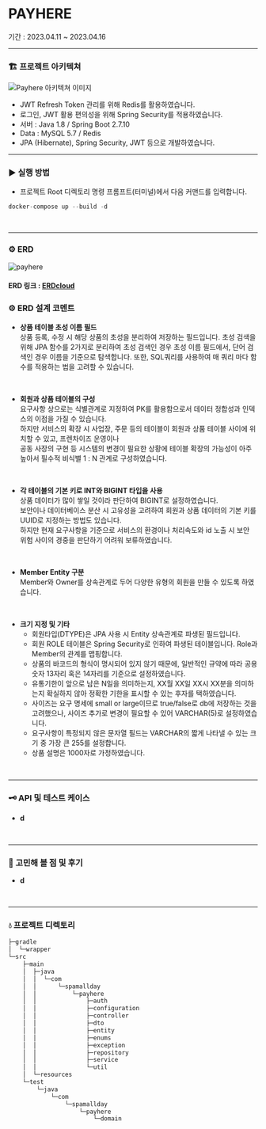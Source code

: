 # PAYHERE
기간 : 2023.04.11 ~ 2023.04.16
<hr>


### 🏗 프로젝트 아키텍쳐   
![Payhere 아키텍쳐 이미지](https://user-images.githubusercontent.com/81751267/232327900-44563bdc-937c-4083-b252-b75a37f77159.png)
- JWT Refresh Token 관리를 위해 Redis를 활용하였습니다.
- 로그인, JWT 활용 편의성을 위해 Spring Security를 적용하였습니다.
- 서버 : Java 1.8 / Spring Boot 2.7.10
- Data : MySQL 5.7 / Redis
- JPA (Hibernate), Spring Security, JWT 등으로 개발하였습니다.
<hr>

### ▶ 실행 방법
- 프로젝트 Root 디렉토리 명령 프롬프트(터미널)에서 다음 커맨드를 입력합니다. 
```java
docker-compose up --build -d
```

<br>
<hr>

### ⚙ ERD
![payhere](https://user-images.githubusercontent.com/81751267/232324349-95900ed1-af6e-4a36-8386-51c3ef6a04d9.png)
#### ERD 링크 : [ERDcloud](https://www.erdcloud.com/p/wjhHtxyw3y8Ae7dSk)

### ⚙ ERD 설계 코멘트

- **상품 테이블 초성 이름 필드**   
    상품 등록, 수정 시 해당 상품의 초성을 분리하여 저장하는 필드입니다.
    초성 검색을 위해 JPA 함수를 2가지로 분리하여 초성 검색인 경우 초성 이름 필드에서, 단어 검색인 경우 이름을 기준으로 탐색합니다.
    또한, SQL쿼리를 사용하여 매 쿼리 마다 함수를 적용하는 법을 고려할 수 있습니다.
<br>

- **회원과 상품 테이블의 구성**   
    요구사항 상으로는 식별관계로 지정하여 PK를 활용함으로서 데이터 정합성과 인덱스의 이점을 가질 수 있습니다.   
    하지만 서비스의 확장 시 사업장, 주문 등의 테이블이 회원과 상품 테이블 사이에 위치할 수 있고, 프렌차이즈 운영이나   
    공동 사장의 구현 등 시스템의 변경이 필요한 상황에 테이블 확장의 가능성이 아주 높아서 필수적 비식별 1 : N 관계로 구성하였습니다.
<br>

- **각 테이블의 기본 키로 INT와 BIGINT 타입을 사용**   
    상품 데이터가 많이 쌓일 것이라 판단하여 BIGINT로 설정하였습니다.   
    보안이나 데이터베이스 분산 시 고유성을 고려하여 회원과 상품 데이터의 기본 키를 UUID로 지정하는 방법도 있습니다.   
    하지만 현재 요구사항을 기준으로 서비스의 환경이나 처리속도와 id 노출 시 보안 위험 사이의 경중을 판단하기 어려워 보류하였습니다.   
<br>

- **Member Entity 구분**   
    Member와 Owner를 상속관계로 두어 다양한 유형의 회원을 만들 수 있도록 하였습니다.  
<br>

- **크기 지정 및 기타**   
    - 회원타입(DTYPE)은 JPA 사용 시 Entity 상속관계로 파생된 필드입니다.
    - 회원 ROLE 테이블은 Spring Security로 인하여 파생된 테이블입니다. Role과 Member의 관계를 맵핑합니다.
    - 상품의 바코드의 형식이 명시되어 있지 않기 때문에, 일반적인 규약에 따라 공용 숫자 13자리 혹은 14자리를 기준으로 설정하였습니다.
    - 유통기한이 앞으로 남은 N일을 의미하는지, XX월 XX일 XX시 XX분을 의미하는지 확실하지 않아 정확한 기한을 표시할 수 있는 후자를 택하였습니다.
    - 사이즈는 요구 명세에 small or large이므로 true/false로 db에 저장하는 것을 고려했으나, 사이즈 추가로 변경이 필요할 수 있어 VARCHAR(5)로 설정하였습니다.
    - 요구사항이 특정되지 않은 문자열 필드는 VARCHAR의 짧게 나타낼 수 있는 크기 중 가장 큰 255를 설정합니다.   
    - 상품 설명은 1000자로 가정하였습니다.   
<br>

<hr>

### 🗝 API 및 테스트 케이스   
- **d**   
<br>

<hr>

### 🧪 고민해 볼 점 및 후기   
- **d**   
<br>

<hr>

### 💧 프로젝트 디렉토리   
```java
├─gradle
│  └─wrapper
└─src
    ├─main
    │  ├─java
    │  │  └─com
    │  │      └─spamallday
    │  │          └─payhere
    │  │              ├─auth
    │  │              ├─configuration
    │  │              ├─controller
    │  │              ├─dto
    │  │              ├─entity
    │  │              ├─enums
    │  │              ├─exception
    │  │              ├─repository
    │  │              ├─service
    │  │              └─util
    │  └─resources
    └─test
        └─java
            └─com
                └─spamallday
                    └─payhere
                        └─domain
```
<br>
